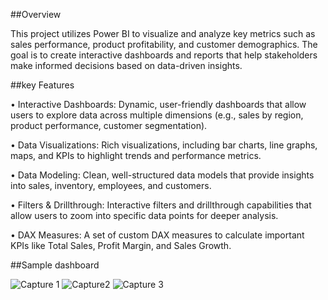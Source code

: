 ##Overview

This project utilizes Power BI to visualize and analyze key metrics such as sales performance, product profitability, and customer demographics. The goal is to create interactive dashboards and reports that help stakeholders make informed decisions based on data-driven insights.

##key Features

•	Interactive Dashboards: Dynamic, user-friendly dashboards that allow users to explore data across multiple dimensions (e.g., sales by region, product performance, customer segmentation).

•	Data Visualizations: Rich visualizations, including bar charts, line graphs, maps, and KPIs to highlight trends and performance metrics.

•	Data Modeling: Clean, well-structured data models that provide insights into sales, inventory, employees, and customers.

•	Filters & Drillthrough: Interactive filters and drillthrough capabilities that allow users to zoom into specific data points for deeper analysis.

•	DAX Measures: A set of custom DAX measures to calculate important KPIs like Total Sales, Profit Margin, and Sales Growth.

##Sample dashboard

![Capture 1](https://github.com/user-attachments/assets/a1d9a483-d2ac-4e90-8e8f-600265e458f3)
![Capture2](https://github.com/user-attachments/assets/e331e346-7288-4a34-8d42-90a48fe7b860)
![Capture 3](https://github.com/user-attachments/assets/375619a5-5c66-461f-9fba-54aac4082b5c)
